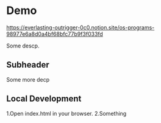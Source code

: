 # Demo
https://everlasting-outrigger-0c0.notion.site/os-programs-98977e6a8d0a4bf68bfc77b9f3f033fd

Some descp.


## Subheader

Some more decp

## Local Development

1.Open index.html in your browser.
2.Something